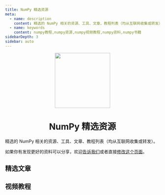 ```yaml
---
title: NumPy 精选资源
meta:
  - name: description
    content: 精选的 NumPy 相关的资源、工具、文章、教程列表（均从互联网收集或转发）。
  - name: keywords
    content: numpy教程,numpy资源,numpy视频教程,numpy资料,numpy书籍
sidebarDepth: 3
sidebar: auto
---
```


<p></p>
<p></p>
<center>
<img style="width: 180px" src="/logo_awesome.png">
<h1>NumPy 精选资源</h1>
</center>

精选的 NumPy 相关的资源、工具、文章、教程列表（均从互联网收集或转发）。

如果你有发现更好的资料可以分享，欢迎[告诉我们](https://github.com/teadocs/numpy-cn/issues)或者直接[修改这个页面](https://github.com/teadocs/numpy-cn/edit/master/docs/awesome/README.md)。

## 精选文章

<awesome :data="[
  {
    tag: '知乎',
    name: 'CS231n课程笔记翻译：Python Numpy教程',
    href: 'https://zhuanlan.zhihu.com/p/20878530'
  }
]"></awesome>

## 视频教程

<awesome :data="[
  {
    tag: 'bilibili',
    name: 'numpy & pandas (莫烦 python 数据处理教程)',
    href: 'https://www.bilibili.com/video/av16378934?from=search&seid=15880205862713615709'
  },
  {
    tag: 'bilibili',
    name: '3小时教你入门numpy',
    href: 'https://www.bilibili.com/video/av50452482?from=search&seid=15665791184414712904'
  },
  {
    tag: 'bilibili',
    name: '弱鸡才用tensorflow，强者一个numpy就够：从零开始神经网络第一期',
    href: 'https://www.bilibili.com/video/av51197008?from=search&seid=16295793003409858066'
  }
]"></awesome>
